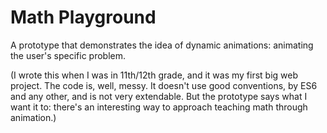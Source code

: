 # Math Playground
A prototype that demonstrates the idea of dynamic animations: animating the user's specific problem.

(I wrote this when I was in 11th/12th grade, and it was my first big web project. The code is, well, messy. It doesn't use good conventions, by ES6 and any other, and is not very extendable. But the prototype says what I want it to: there's an interesting way to approach teaching math through animation.)
